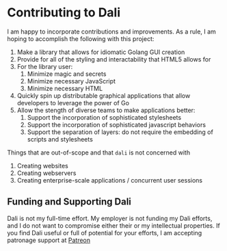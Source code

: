 # Contributing to Dali #  

I am happy to incorporate contributions and improvements.  As a rule, I am hoping to accomplish the following with this project:

1. Make a library that allows for idiomatic Golang GUI creation
1. Provide for all of the styling and interactability that HTML5 allows for
1. For the library user:  
   1. Minimize magic and secrets 
   1. Minimize necessary JavaScript
   1. Minimize necessary HTML
1. Quickly spin up distributable graphical applications that allow developers to leverage the power of Go
1. Allow the stength of diverse teams to make applications better:
   1. Support the incorporation of sophisticated stylesheets
   1. Support the incorporation of sophisticated javascript behaviors 
   1. Support the separation of layers: do not require the embedding of scripts and stylesheets

Things that are out-of-scope and that `dali` is not concerned with
1. Creating websites 
1. Creating webservers
1. Creating enterprise-scale applications / concurrent user sessions


## Funding and Supporting Dali ##
Dali is not my full-time effort.  My employer is not funding my Dali efforts, and I do not want to compromise either their or my 
intellectual properties.  If you find Dali useful or full of potential for your efforts, I am accepting patronage support at 
[Patreon](https://www.patreon.com/matthewapeters)
